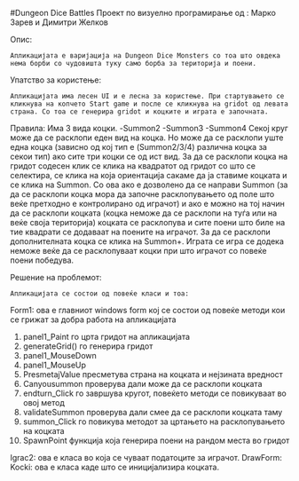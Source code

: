 #Dungeon Dice Battles
Проект по визуелно програмирање од : Марко Зарев и Димитри Желков

Опис:

	Апликацијата е варијација на Dungeon Dice Monsters со тоа што овдека нема борби со чудовишта туку само борба за територија и поени.
	
Упатство за користење:

	Апликацијата има лесен UI и е лесна за користење. При стартувањето се кликнува на копчето Start game и после се кликнува на gridot од левата страна. Со тоа се генерира gridot и коцките и играта е започната.
Правила:
	Има 3 вида коцки. 
-Summon2
-Summon3
-Summon4
	Секој круг може да се расклопи еден вид на коцка. Но може да се расклопи уште една коцка (зависно од кој тип е (Summon2/3/4) различна коцка за секои тип) ако сите три коцки се од ист вид. За да се расклопи коцка на гридот содесен клик се клика на квадратот од гридот со што се селектира, се клика на која ориентација сакаме да ја ставиме коцката и се клика на Summon. Со ова ако е дозволено да се направи Summon (за да се расклопи коцка мора да започне расклопувањето од поле што веќе претходно е контролирано од играчот) и ако е можно на тој начин да се расклопи коцката (коцка неможе да се расклопи на туѓа или на веќе своја територија) коцката се расклопува и сите поени што биле на тие квадрати се додаваат на поените на играчот. За да се расклопи дополнителната коцка се клика на Summon+.
	Играта се игра се додека неможе веќе да се расклопуваат коцки при што играчот со повеќе поени победува.

Решение на проблемот:

	Апликацијата се состои од повеќе класи и тоа:
Form1: ова е главниот windows form кој се состои од повеќе методи кои се грижат за добра работа на апликацијата
1. panel1_Paint го црта гридот на апликацијата
2. generateGrid() го генерира гридот
3. panel1_MouseDown
4. panel1_MouseUp
5. PresmetajValue пресметува страна на коцката и нејзината вредност
6. Canyousummon проверува дали може да се расклопи коцката
7. endturn_Click го завршува кругот, повеќето методи се повикуваат во овој метод
8. validateSummon проверува дали смее да се расклопи коцката таму
9. summon_Click го повикува методот за цртањето на расклопувањето на коцката
10. SpawnPoint функција која генерира поени на рандом места во гридот

Igrac2: ова е класа во која се чуваат податоците за играчот.
DrawForm:
Kocki: ова е класа каде што се иницијализира коцката.
